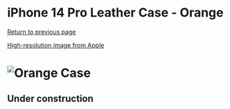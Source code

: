 # iPhone 14 Pro Leather Case - Orange

[Return to previous page](/iphone_14)

[High-resolution image from Apple](https://store.storeimages.cdn-apple.com/8756/as-images.apple.com/is//MPPL3?wid=4500&hei=4500&fmt=png)

# ![Orange Case](/everyphone/MPPL3.png)

## Under construction
